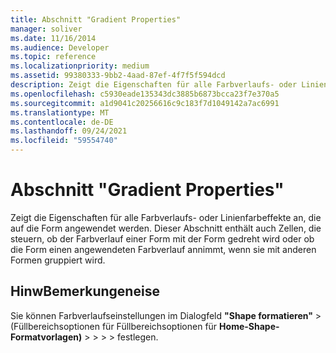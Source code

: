 ```yaml
---
title: Abschnitt "Gradient Properties"
manager: soliver
ms.date: 11/16/2014
ms.audience: Developer
ms.topic: reference
ms.localizationpriority: medium
ms.assetid: 99380333-9bb2-4aad-87ef-4f7f5f594dcd
description: Zeigt die Eigenschaften für alle Farbverlaufs- oder Linienfarbeffekte an, die auf die Form angewendet werden. Dieser Abschnitt enthält auch Zellen, die steuern, ob der Farbverlauf einer Form mit der Form gedreht wird oder ob die Form einen angewendeten Farbverlauf annimmt, wenn sie mit anderen Formen gruppiert wird.
ms.openlocfilehash: c5930eade135343dc3885b6873bcca23f7e370a5
ms.sourcegitcommit: a1d9041c20256616c9c183f7d1049142a7ac6991
ms.translationtype: MT
ms.contentlocale: de-DE
ms.lasthandoff: 09/24/2021
ms.locfileid: "59554740"
---
```

# <a name="gradient-properties-section"></a>Abschnitt "Gradient Properties"

Zeigt die Eigenschaften für alle Farbverlaufs- oder Linienfarbeffekte an, die auf die Form angewendet werden. Dieser Abschnitt enthält auch Zellen, die steuern, ob der Farbverlauf einer Form mit der Form gedreht wird oder ob die Form einen angewendeten Farbverlauf annimmt, wenn sie mit anderen Formen gruppiert wird. 
  
## <a name="remarks"></a>HinwBemerkungeneise

Sie können Farbverlaufseinstellungen im Dialogfeld **"Shape formatieren"**   >  (Füllbereichsoptionen für Füllbereichsoptionen für **Home-Shape-Formatvorlagen)**  >    >    >    >  festlegen. 
  

